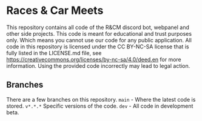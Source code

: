 # Races & Car Meets
This repository contains all code of the R&CM discord bot, webpanel and other side projects. This code is meant for educational and trust purposes only. Which means you cannot use our code for any public application. All code in this repository is licensed under the CC BY-NC-SA license that is fully listed in the LICENSE.md file, see https://creativecommons.org/licenses/by-nc-sa/4.0/deed.en for more information. Using the provided code incorrectly may lead to legal action.

## Branches
There are a few branches on this repository.
`main` - Where the latest code is stored.
`v*.*.*` Specific versions of the code.
`dev` - All code in development beta.
